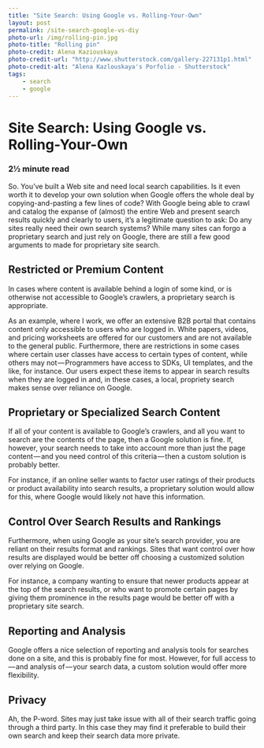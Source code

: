 ```yaml
---
title: "Site Search: Using Google vs. Rolling-Your-Own"
layout: post
permalink: /site-search-google-vs-diy
photo-url: /img/rolling-pin.jpg
photo-title: "Rolling pin"
photo-credit: Alena Kaziouskaya
photo-credit-url: "http://www.shutterstock.com/gallery-227131p1.html"
photo-credit-alt: "Alena Kazlouskaya's Porfolio - Shutterstock"
tags:
    - search
    - google
---
```


# Site Search: Using Google vs. Rolling-Your-Own

### 2&frac12; minute read

So. You’ve built a Web site and need local search capabilities. Is it even worth it to develop your own solution when Google offers the whole deal by copying-and-pasting a few lines of code? With Google being able to crawl and catalog the expanse of (almost) the entire Web and present search results quickly and clearly to users, it’s a legitimate question to ask: Do any sites really need their own search systems? While many sites can forgo a proprietary search and just rely on Google, there are still a few good arguments to made for proprietary site search.

## Restricted or Premium Content
In cases where content is available behind a login of some kind, or is otherwise not accessible to Google’s crawlers, a proprietary search is appropriate.

As an example, where I work, we offer an extensive B2B portal that contains content only accessible to users who are logged in. White papers, videos, and pricing worksheets are offered for our customers and are not available to the general public. Furthermore, there are restrictions in some cases where certain user classes have access to certain types of content, while others may not — Programmers have access to SDKs, UI templates, and the like, for instance. Our users expect these items to appear in search results when they are logged in and, in these cases, a local, propriety search makes sense over reliance on Google.

## Proprietary or Specialized Search Content
If all of your content is available to Google’s crawlers, and all you want to search are the contents of the page, then a Google solution is fine. If, however, your search needs to take into account more than just the page content — and you need control of this criteria — then a custom solution is probably better.

For instance, if an online seller wants to factor user ratings of their products or product availability into search results, a proprietary solution would allow for this, where Google would likely not have this information.

## Control Over Search Results and Rankings
Furthermore, when using Google as your site’s search provider, you are reliant on their results format and rankings. Sites that want control over how results are displayed would be better off choosing a customized solution over relying on Google.

For instance, a company wanting to ensure that newer products appear at the top of the search results, or who want to promote certain pages by giving them prominence in the results page would be better off with a proprietary site search.

## Reporting and Analysis
Google offers a nice selection of reporting and analysis tools for searches done on a site, and this is probably fine for most. However, for full access to — and analysis of — your search data, a custom solution would offer more flexibility.

## Privacy
Ah, the P-word. Sites may just take issue with all of their search traffic going through a third party. In this case they may find it preferable to build their own search and keep their search data more private.